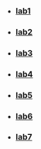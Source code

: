 - ### [lab1](https://git.ztu.edu.ua/ipz/2023-2027/ipz-23-1/semenchuk-oleksiy/backend/-/tree/lab1)
- ### [lab2](https://git.ztu.edu.ua/ipz/2023-2027/ipz-23-1/semenchuk-oleksiy/backend/-/tree/lab2)
- ### [lab3](https://git.ztu.edu.ua/ipz/2023-2027/ipz-23-1/semenchuk-oleksiy/backend/-/tree/lab3)
- ### [lab4](https://git.ztu.edu.ua/ipz/2023-2027/ipz-23-1/semenchuk-oleksiy/backend/-/tree/lab4)
- ### [lab5](https://git.ztu.edu.ua/ipz/2023-2027/ipz-23-1/semenchuk-oleksiy/backend/-/tree/lab5)
- ### [lab6](https://git.ztu.edu.ua/ipz/2023-2027/ipz-23-1/semenchuk-oleksiy/backend/-/tree/lab6)
- ### [lab7](https://git.ztu.edu.ua/ipz/2023-2027/ipz-23-1/semenchuk-oleksiy/backend/-/tree/lab7)
